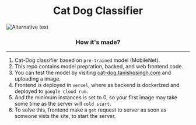<h1 align="center">Cat Dog Classifier</h1>

![Alternative text](./preview/example.gif)

<h3 align="center">How it's made?</h3>

---

1. Cat-Dog classifier based on `pre-trained` model (MobileNet).
2. This repo contains model prepration, backed, and web frontend code.
3. You can test the model by visiting [cat-dog.tanishqsingh.com](https://cat-dog.tanishqsingh.com) and uploading a image.
4. Frontend is deployed in `vercel`, where as backend is dockerized and deployed to `google cloud run`.
5. And the minimum instances is set to 0, so your first image may take some time as the server will `cold start`.
6. To solve this, frontend make a `get` request to server as soon as someone vists the site, to start the server.

